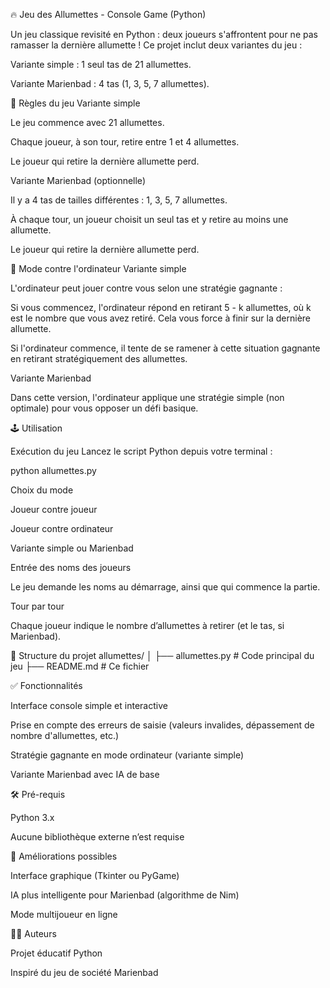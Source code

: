 🔥 Jeu des Allumettes - Console Game (Python)

Un jeu classique revisité en Python : deux joueurs s'affrontent pour ne pas ramasser la dernière allumette ! Ce projet inclut deux variantes du jeu :

Variante simple : 1 seul tas de 21 allumettes.

Variante Marienbad : 4 tas (1, 3, 5, 7 allumettes).

📜 Règles du jeu
Variante simple

Le jeu commence avec 21 allumettes.

Chaque joueur, à son tour, retire entre 1 et 4 allumettes.

Le joueur qui retire la dernière allumette perd.

Variante Marienbad (optionnelle)

Il y a 4 tas de tailles différentes : 1, 3, 5, 7 allumettes.

À chaque tour, un joueur choisit un seul tas et y retire au moins une allumette.

Le joueur qui retire la dernière allumette perd.

🤖 Mode contre l'ordinateur
Variante simple

L'ordinateur peut jouer contre vous selon une stratégie gagnante :

Si vous commencez, l'ordinateur répond en retirant 5 - k allumettes, où k est le nombre que vous avez retiré. Cela vous force à finir sur la dernière allumette.

Si l'ordinateur commence, il tente de se ramener à cette situation gagnante en retirant stratégiquement des allumettes.

Variante Marienbad

Dans cette version, l'ordinateur applique une stratégie simple (non optimale) pour vous opposer un défi basique.

🕹️ Utilisation

Exécution du jeu
Lancez le script Python depuis votre terminal :

python allumettes.py


Choix du mode

Joueur contre joueur

Joueur contre ordinateur

Variante simple ou Marienbad

Entrée des noms des joueurs

Le jeu demande les noms au démarrage, ainsi que qui commence la partie.

Tour par tour

Chaque joueur indique le nombre d’allumettes à retirer (et le tas, si Marienbad).

📂 Structure du projet
allumettes/
│
├── allumettes.py        # Code principal du jeu
├── README.md            # Ce fichier

✅ Fonctionnalités

Interface console simple et interactive

Prise en compte des erreurs de saisie (valeurs invalides, dépassement de nombre d'allumettes, etc.)

Stratégie gagnante en mode ordinateur (variante simple)

Variante Marienbad avec IA de base

🛠️ Pré-requis

Python 3.x

Aucune bibliothèque externe n’est requise

🚀 Améliorations possibles

Interface graphique (Tkinter ou PyGame)

IA plus intelligente pour Marienbad (algorithme de Nim)

Mode multijoueur en ligne

👨‍💻 Auteurs

Projet éducatif Python

Inspiré du jeu de société Marienbad
